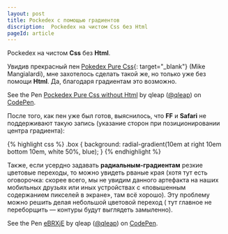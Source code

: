 ```yaml
---
layout: post
title: Pockedex с помощью градиентов
discription:  Pockedex на чистом Css без Html 
pageId: article
---
```


Pockedex на чистом <b>Css</b> без <b>Html</b>.

Увидив прекрасный пен [Pokedex Pure Css](http://codepen.io/mikemang/pen/YpQKMv){: target="_blank"} (Mike Mangialardi),
мне захотелось сделать такой же, но только уже без помощи <b>Html</b>. Да, благодаря  градиентам это возможно.

<p data-height="420" data-theme-id="light" data-slug-hash="QGgQvz" data-default-tab="result" data-user="qleap" data-embed-version="2" data-pen-title="Pockedex Pure Css without Html" class="codepen">See the Pen <a href="http://codepen.io/qleap/pen/QGgQvz/">Pockedex Pure Css without Html</a> by qleap (<a href="http://codepen.io/qleap">@qleap</a>) on <a href="http://codepen.io">CodePen</a>.</p>
<script async src="https://production-assets.codepen.io/assets/embed/ei.js"></script>

После того, как пен уже был готов, выяснилось, что <b>FF</b> и <b>Safari</b> не поддерживают такую запись
(указание сторон при позиционировании центра градиента):

{% highlight css %}
.box {
  background: radial-gradient(10em at right 10em bottom 10em, white 50%, blue);
}
{% endhighlight %}


Также, если усердно задавать <b>радиальным-градиентам</b> резкие цветовые переходы, то можно увидеть рваные края (хотя тут есть оговорочка: скорее всего, мы не увидим данного артефакта на наших мобильных друзьях или иных устройствах с &laquo;повышенным содержанием пикселей в экране&raquo;, там всё хорошо). Эту проблему можно решить делая небольшой цветовой переход (
тут главное не переборщить&nbsp;&mdash; контуры будут выглядеть замыленно).

<p data-height="300" data-theme-id="light" data-slug-hash="eBRXjE" data-default-tab="result" data-user="qleap" data-embed-version="2" data-pen-title="eBRXjE" class="codepen">See the Pen <a href="http://codepen.io/qleap/pen/eBRXjE/">eBRXjE</a> by qleap (<a href="http://codepen.io/qleap">@qleap</a>) on <a href="http://codepen.io">CodePen</a>.</p>
<script async src="https://production-assets.codepen.io/assets/embed/ei.js"></script>

